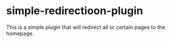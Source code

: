 # simple-redirectioon-plugin
This is a simple plugin that will redirect all or certain pages to the homepage.
